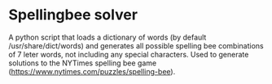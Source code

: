 # Spellingbee solver

A python script that loads a dictionary of words (by default /usr/share/dict/words) and generates all possible spelling bee combinations of 7 leter words, not including any special characters. Used to generate solutions to the NYTimes spelling bee game (https://www.nytimes.com/puzzles/spelling-bee).
